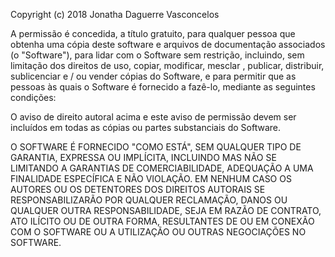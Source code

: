 Copyright (c) 2018 Jonatha Daguerre Vasconcelos

A permissão é concedida, a título gratuito, para qualquer pessoa que obtenha uma cópia deste software e arquivos de documentação associados (o "Software"), para lidar com o Software sem restrição, incluindo, sem limitação dos direitos de uso, copiar, modificar, mesclar , publicar, distribuir, sublicenciar e / ou vender cópias do Software, e para permitir que as pessoas às quais o Software é fornecido a fazê-lo, mediante as seguintes condições:

O aviso de direito autoral acima e este aviso de permissão devem ser incluídos em todas as cópias ou partes substanciais do Software.

O SOFTWARE É FORNECIDO "COMO ESTÁ", SEM QUALQUER TIPO DE GARANTIA, EXPRESSA OU IMPLÍCITA, INCLUINDO MAS NÃO SE LIMITANDO A GARANTIAS DE COMERCIABILIDADE, ADEQUAÇÃO A UMA FINALIDADE ESPECÍFICA E NÃO VIOLAÇÃO. EM NENHUM CASO OS AUTORES OU OS DETENTORES DOS DIREITOS AUTORAIS SE RESPONSABILIZARÃO POR QUALQUER RECLAMAÇÃO, DANOS OU QUALQUER OUTRA RESPONSABILIDADE, SEJA EM RAZÃO DE CONTRATO, ATO ILÍCITO OU DE OUTRA FORMA, RESULTANTES DE OU EM CONEXÃO COM O SOFTWARE OU A UTILIZAÇÃO OU OUTRAS NEGOCIAÇÕES NO SOFTWARE.


